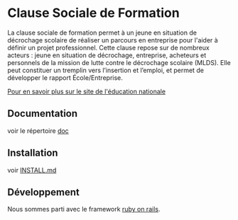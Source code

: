 # Clause Sociale de Formation

La clause sociale de formation permet à un jeune en situation de décrochage
scolaire de réaliser un parcours en entreprise pour l'aider à définir un projet
professionnel. Cette clause repose sur de nombreux acteurs : jeune en situation
de décrochage, entreprise, acheteurs et personnels de la mission de lutte
contre le décrochage scolaire (MLDS). Elle peut constituer un tremplin vers
l’insertion et l’emploi, et permet de développer le rapport École/Entreprise.

[Pour en savoir plus sur le site de l'éducation nationale](https://www.education.gouv.fr/pid37517/la-clause-sociale-de-formation-sous-statut-scolaire.html)

## Documentation

voir le répertoire [doc](doc/)

## Installation

voir [INSTALL.md](INSTALL.md)

## Développement

Nous sommes parti avec le framework [ruby on rails](https://rubyonrails.org/).
